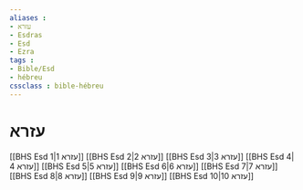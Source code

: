 ```yaml
---
aliases : 
- עזרא
- Esdras
- Esd
- Ezra
tags : 
- Bible/Esd
- hébreu
cssclass : bible-hébreu
---
```


# עזרא

[[BHS Esd 1|עזרא 1]]
[[BHS Esd 2|עזרא 2]]
[[BHS Esd 3|עזרא 3]]
[[BHS Esd 4|עזרא 4]]
[[BHS Esd 5|עזרא 5]]
[[BHS Esd 6|עזרא 6]]
[[BHS Esd 7|עזרא 7]]
[[BHS Esd 8|עזרא 8]]
[[BHS Esd 9|עזרא 9]]
[[BHS Esd 10|עזרא 10]]
